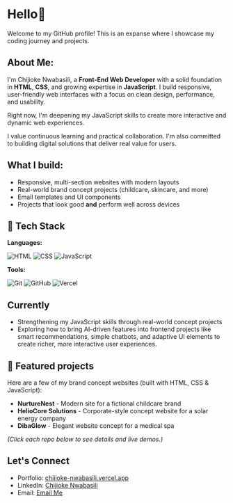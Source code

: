 # Hello👋

Welcome to my GitHub profile! This is an expanse where I showcase my coding journey and projects.

## About Me:

I'm Chijioke Nwabasili, a **Front-End Web Developer** with a solid foundation in **HTML**, **CSS**, and growing expertise in **JavaScript**. I build responsive, user-friendly web interfaces with a focus on clean design, performance, and usability.

Right now, I'm deepening my JavaScript skills to create more interactive and dynamic web experiences.

I value continuous learning and practical collaboration. I'm also committed to building digital solutions that deliver real value for users.

## What I build:

- Responsive, multi-section websites with modern layouts
- Real-world brand concept projects (childcare, skincare, and more)
- Email templates and UI components
- Projects that look good **and** perform well across devices

## 🔨 Tech Stack

**Languages:**

![HTML](https://img.shields.io/badge/-HTML5-E34F26?style=flat&logo=html5&logoColor=white)
![CSS](https://img.shields.io/badge/-CSS3-1572B6?style=flat&logo=css3&logoColor=white)
![JavaScript](https://img.shields.io/badge/-JavaScript-F7DF1E?style=flat&logo=javascript&logoColor=black)

**Tools:**

![Git](https://img.shields.io/badge/-Git-F05032?style=flat&logo=git&logoColor=white)
![GitHub](https://img.shields.io/badge/-GitHub-181717?style=flat&logo=github&logoColor=white)
![Vercel](https://img.shields.io/badge/-Vercel-000000?style=flat&logo=vercel&logoColor=white)

## Currently

- Strengthening my JavaScript skills through real-world concept projects
- Exploring how to bring AI-driven features into frontend projects like smart recommendations, simple chatbots, and adaptive UI elements to create richer, more interactive user experiences.

## 📌 Featured projects

Here are a few of my brand concept websites (built with HTML, CSS & JavaScript):

- **NurtureNest** - Modern site for a fictional childcare brand  
- **HelioCore Solutions** - Corporate-style concept website for a solar energy company 
- **DibaGlow** - Elegant website concept for a medical spa   

*(Click each repo below to see details and live demos.)*

## Let's Connect

- Portfolio: [chijioke-nwabasili.vercel.app](https://chijioke-nwabasili.vercel.app)
- LinkedIn: [Chijioke Nwabasili](https://linkedin.com/in/chijioke-nwabasili)
- Email: [Email Me](mailto:chijioke.nwabasili2021@gmail.com)

